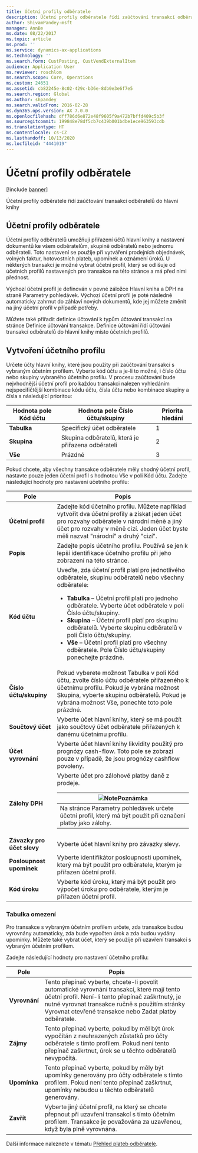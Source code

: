 ```yaml
---
title: Účetní profily odběratele
description: Účetní profily odběratele řídí zaúčtování transakcí odběratelů do hlavní knihy
author: ShivamPandey-msft
manager: AnnBe
ms.date: 08/22/2017
ms.topic: article
ms.prod: ''
ms.service: dynamics-ax-applications
ms.technology: ''
ms.search.form: CustPosting, CustVendExternalItem
audience: Application User
ms.reviewer: roschlom
ms.search.scope: Core, Operations
ms.custom: 24651
ms.assetid: cb82245e-8c02-429c-b36e-8db0e3e6f7e5
ms.search.region: Global
ms.author: shpandey
ms.search.validFrom: 2016-02-28
ms.dyn365.ops.version: AX 7.0.0
ms.openlocfilehash: dff786d6e872e48f9605f9a472b7bffd409c5b3f
ms.sourcegitcommit: 199848e78df5cb7c439b001bdbe1ece963593cdb
ms.translationtype: HT
ms.contentlocale: cs-CZ
ms.lasthandoff: 10/13/2020
ms.locfileid: "4441019"
---
```

# <a name="customer-posting-profiles"></a>Účetní profily odběratele

[!include [banner](../includes/banner.md)]

Účetní profily odběratele řídí zaúčtování transakcí odběratelů do hlavní knihy

<a name="customer-posting-profiles"></a>Účetní profily odběratele
-------------------------

Účetní profily odběratelů umožňují přiřazení účtů hlavní knihy a nastavení dokumentů ke všem odběratelům, skupině odběratelů nebo jednomu odběrateli. Toto nastavení se použije při vytváření prodejních objednávek, volných faktur, hotovostních plateb, upomínek a oznámení úroků. U některých transakcí je možné vybrat účetní profil, který se odlišuje od účetních profilů nastavených pro transakce na této stránce a má před nimi přednost. 

Výchozí účetní profil je definován v pevné záložce Hlavní kniha a DPH na straně Parametry pohledávek. Výchozí účetní profil je poté následně automaticky zahrnut do záhlaví nových dokumentů, kde jej můžete změnit na jiný účetní profil v případě potřeby.

Můžete také přiřadit definice účtování k typům účtování transakcí na stránce Definice účtování transakce. Definice účtování řídí účtování transakcí odběratelů do hlavní knihy místo účetních profilů.

## <a name="creating-a-posting-profile"></a>Vytvoření účetního profilu
Určete účty hlavní knihy, které jsou použity při zaúčtování transakcí s vybraným účetním profilem. Vyberte kód účtu a je-li to možné, i číslo účtu nebo skupiny vybraného účetního profilu. V procesu zaúčtování bude nejvhodnější účetní profil pro každou transakci nalezen vyhledáním nejspecifičtější kombinace kódu účtu, čísla účtu nebo kombinace skupiny a čísla s následující prioritou:

| Hodnota pole **Kód účtu** | Hodnota pole **Číslo účtu/skupiny**            | Priorita hledání |
|------------------------------|-------------------------------------------------|-----------------|
| **Tabulka**                    | Specifický účet odběratele                       | 1               |
| **Skupina**                    | Skupina odběratelů, která je přiřazena odběrateli | 2               |
| **Vše**                      | Prázdné                                           | 3               |

Pokud chcete, aby všechny transakce odběratele měly shodný účetní profil, nastavte pouze jeden účetní profil s hodnotou Vše v poli Kód účtu. Zadejte následující hodnoty pro nastavení účetního profilu:

<table>
<thead>
<tr class="header">
<th>Pole</th>
<th>Popis</th>
</tr>
</thead>
<tbody>
<tr class="odd">
<td><strong>Účetní profil</strong></td>
<td>Zadejte kód účetního profilu. Můžete například vytvořit dva účetní profily a získat jeden účet pro rozvahy odběratele v národní měně a jiný účet pro rozvahy v měně cizí. Jeden účet byste měli nazvat "národní" a druhý "cizí".</td>
</tr>
<tr class="even">
<td><strong>Popis</strong></td>
<td>Zadejte popis účetního profilu. Používá se jen k lepší identifikace účetního profilu při jeho zobrazení na této stránce.</td>
</tr>
<tr class="odd">
<td><strong>Kód účtu</strong></td>
<td>Uveďte, zda účetní profil platí pro jednotlivého odběratele, skupinu odběratelů nebo všechny odběratele:
<ul>
<li><strong>Tabulka</strong> – Účetní profil platí pro jednoho odběratele. Vyberte účet odběratele v poli Číslo účtu/skupiny.</li>
<li><strong>Skupina</strong> – Účetní profil platí pro skupinu odběratelů. Vyberte skupinu odběratelů v poli Číslo účtu/skupiny.</li>
<li><strong>Vše</strong> – Účetní profil platí pro všechny odběratele. Pole Číslo účtu/skupiny ponechejte prázdné.</li>
</ul></td>
</tr>
<tr class="even">
<td><strong>Číslo účtu/skupiny</strong></td>
<td>Pokud vyberete možnost Tabulka v poli Kód účtu, zvolte číslo účtu odběratele přiřazeného k účetnímu profilu. Pokud je vybrána možnost Skupina, vyberte skupinu odběratelů. Pokud je vybrána možnost Vše, ponechte toto pole prázdné.</td>
</tr>
<tr class="odd">
<td><strong>Součtový účet</strong></td>
<td>Vyberte účet hlavní knihy, který se má použít jako součtový účet odběratele přiřazených k danému účetnímu profilu.</td>
</tr>
<tr class="even">
<td><strong>Účet vyrovnání</strong></td>
<td>Vyberte účet hlavní knihy likvidity použitý pro prognózy cash-flow. Toto pole se zobrazí pouze v případě, že jsou prognózy cashflow povoleny.</td>
</tr>
<tr class="odd">
<td><strong>Zálohy DPH</strong></td>
<td>Vyberte účet pro zálohové platby daně z prodeje.
<div class="alert">
<table>
<thead>
<tr class="header">
<th><img src="https://i-technet.sec.s-msft.com/areas/global/content/clear.gif" title="Poznámka" alt="Note" id="alert_note" class="cl_IC101471" /><strong>Poznámka</strong></th>
</tr>
</thead>
<tbody>
<tr class="odd">
<td>Na stránce Parametry pohledávek určete účetní profil, který má být použit při označení platby jako zálohy.</td>
</tr>
</tbody>
</table>
</div></td>
</tr>
<tr class="even">
<td><strong>Závazky pro účet slevy</strong></td>
<td>Vyberte účet hlavní knihy pro závazky slevy.</td>
</tr>
<tr class="odd">
<td><strong>Posloupnost upomínek</strong></td>
<td>Vyberte identifikátor posloupnosti upomínek, který má být použit pro odběratele, kterým je přiřazen účetní profil.</td>
</tr>
<tr class="even">
<td><strong>Kód úroku</strong></td>
<td>Vyberte kód úroku, který má být použit pro výpočet úroku pro odběratele, kterým je přiřazen účetní profil.</td>
</tr>
</tbody>
</table>

### 

### <a name="table-restrictions"></a>**Tabulka omezení**

Pro transakce s vybraným účetním profilem určete, zda transakce budou vyrovnány automaticky, zda bude vypočten úrok a zda budou vydány upomínky. Můžete také vybrat účet, který se použije při uzavření transakcí s vybraným účetním profilem.

Zadejte následující hodnoty pro nastavení účetního profilu:

| Pole                 | Popis                                                                                                                                                                                                                                        |
|-----------------------|----------------------------------------------------------------------------------------------------------------------------------------------------------------------------------------------------------------------------------------------------|
| **Vyrovnání**        | Tento přepínač vyberte, chcete-li povolit automatické vyrovnání transakcí, které mají tento účetní profil. Není-li tento přepínač zaškrtnutý, je nutné vyrovnat transakce ručně s použitím stránky Vyrovnat otevřené transakce nebo Zadat platby odběratele. |
| **Zájmy**          | Tento přepínač vyberte, pokud by měl být úrok vypočítán z neuhrazených zůstatků pro účty odběratele s tímto profilem. Pokud není tento přepínač zaškrtnut, úrok se u těchto odběratelů nevypočítá.                                           |
| **Upomínka** | Tento přepínač vyberte, pokud by měly být upomínky generovány pro účty odběratele s tímto profilem. Pokud není tento přepínač zaškrtnut, upomínky nebudou u těchto odběratelů generovány.                                                 |
| **Zavřít**             | Vyberte jiný účetní profil, na který se chcete přepnout při uzavření transakcí s tímto účetním profilem. Transakce je považována za uzavřenou, když byla plně vyrovnána.                                                                           |



Další informace naleznete v tématu [Přehled plateb odběratele](../cash-bank-management/tasks/customer-payment-overview.md).

